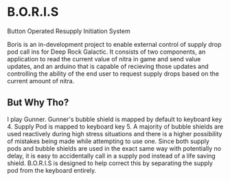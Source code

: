 # B.O.R.I.S
Button Operated Resupply Initiation System

Boris is an in-development project to enable external control of supply drop pod call ins for Deep Rock Galactic. It consists of two components, an application to read the current value of nitra in game and send value updates, and an arduino that is capable of recieving those updates and controlling the ability of the end user to request supply drops based on the current amount of nitra. 


## But Why Tho?

I play Gunner. Gunner's bubble shield is mapped by default to keyboard key 4. Supply Pod is mapped to keyboard key 5. A majority of bubble shields are used reactively during high stress situations and there is a higher possibility of mistakes being made while attempting to use one. Since both supply pods and bubble shields are used in the exact same way with potentially no delay, it is easy to accidentally call in a supply pod instead of a life saving shield. B.O.R.I.S is designed to help correct this by separating the supply pod from the keyboard entirely. 
